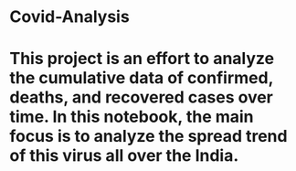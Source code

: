 # Covid-Analysis
# This project is an effort to analyze the cumulative data of confirmed, deaths, and recovered cases over time. In this notebook, the main focus is to analyze the spread trend of this virus all over the India.

